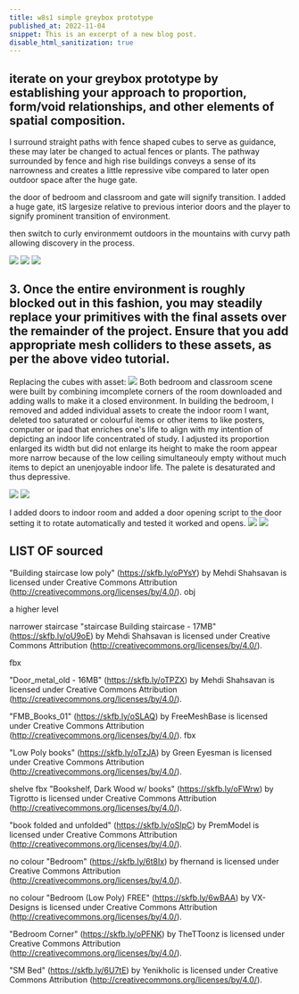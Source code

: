 ```yaml
---
title: w8s1 simple greybox prototype
published_at: 2022-11-04
snippet: This is an excerpt of a new blog post.
disable_html_sanitization: true
---
```



## iterate on your greybox prototype by establishing your approach to proportion, form/void relationships, and other elements of spatial composition.

I surround straight paths with fence shaped cubes to serve as guidance, these may later be changed to actual fences or plants.
The pathway surrounded by fence and high rise buildings conveys a sense of its narrowness and creates a little repressive vibe compared to later open outdoor space after the huge gate.

the door of bedroom and  classroom and gate will signify transition.
I added a huge gate, itS largesize relative to previous interior doors and the player to signify prominent transition of environment. 

then switch to curly environmemt outdoors in the mountains with curvy path allowing discovery in the process.


![ ](w8/1.png)
![ ](w8/2.png)
![ ](w8/3.png)




## 3. Once the entire environment is roughly blocked out in this fashion, you may steadily replace your primitives with the final assets over the remainder of the project. Ensure that you add appropriate mesh colliders to these assets, as per the above video tutorial.

Replacing the cubes with asset:
![ ](w8/4.png)
Both bedroom and classroom scene were built by combining imcomplete corners of the room downloaded and adding walls to make it a closed environment. In building the bedroom, I removed and added individual assets to create the indoor room I want, deleted too saturated or colourful items or other items to like posters, computer or ipad that enriches one's life to align with my intention of depicting an indoor life concentrated of study. I adjusted its proportion enlarged its width but did not enlarge its height to make the room appear more narrow because of the low ceiling simultaneouly empty without much items to depict an unenjoyable indoor life. The palete is desaturated and thus depressive.

![ ](w8/7.png)
![ ](w8/6.png)

I added doors to indoor room and added a door opening script to the door setting it to rotate automatically and tested it worked and opens. 
![ ](w8/5.png)
![ ](w8/c.png)




## LIST OF sourced 

"Building staircase low poly" (https://skfb.ly/oPYsY) by Mehdi Shahsavan is licensed under Creative Commons Attribution (http://creativecommons.org/licenses/by/4.0/).
obj

a higher level

narrower staircase
"staircase Building staircase - 17MB" (https://skfb.ly/oU9oE) by Mehdi Shahsavan is licensed under Creative Commons Attribution (http://creativecommons.org/licenses/by/4.0/).

fbx

"Door_metal_old - 16MB" (https://skfb.ly/oTPZX) by Mehdi Shahsavan is licensed under Creative Commons Attribution (http://creativecommons.org/licenses/by/4.0/).



"FMB_Books_01" (https://skfb.ly/oSLAQ) by FreeMeshBase is licensed under Creative Commons Attribution (http://creativecommons.org/licenses/by/4.0/).
fbx

"Low Poly books" (https://skfb.ly/oTzJA) by Green Eyesman is licensed under Creative Commons Attribution (http://creativecommons.org/licenses/by/4.0/).


shelve fbx
"Bookshelf, Dark Wood w/ books" (https://skfb.ly/oFWrw) by Tigrotto is licensed under Creative Commons Attribution (http://creativecommons.org/licenses/by/4.0/).

"book folded and unfolded" (https://skfb.ly/oSIpC) by PremModel is licensed under Creative Commons Attribution (http://creativecommons.org/licenses/by/4.0/).

no colour
"Bedroom" (https://skfb.ly/6t8Ix) by fhernand is licensed under Creative Commons Attribution (http://creativecommons.org/licenses/by/4.0/).

no colour
"Bedroom (Low Poly) FREE" (https://skfb.ly/6wBAA) by VX-Designs is licensed under Creative Commons Attribution (http://creativecommons.org/licenses/by/4.0/).


"Bedroom Corner" (https://skfb.ly/oPFNK) by TheTToonz is licensed under Creative Commons Attribution (http://creativecommons.org/licenses/by/4.0/).


"SM Bed" (https://skfb.ly/6U7tE) by Yenikholic is licensed under Creative Commons Attribution (http://creativecommons.org/licenses/by/4.0/).




